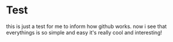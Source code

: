 # Test
this is just a test for me to inform how github works.
now i see that everythings is so simple and easy
it's really cool and interesting!
